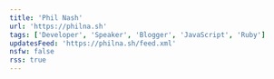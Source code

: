 ```yaml
---
title: 'Phil Nash'
url: 'https://philna.sh'
tags: ['Developer', 'Speaker', 'Blogger', 'JavaScript', 'Ruby']
updatesFeed: 'https://philna.sh/feed.xml'
nsfw: false
rss: true
---
```

